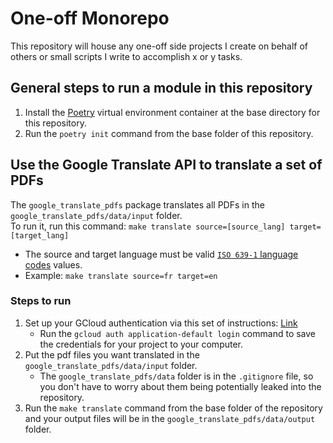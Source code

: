 # One-off Monorepo

This repository will house any one-off side projects I create on behalf of others or small scripts I write to accomplish x or y tasks.

## General steps to run a module in this repository
1. Install the [Poetry](https://github.com/python-poetry/poetry) virtual environment container at the base directory for this repository.
2. Run the `poetry init` command from the base folder of this repository.

## Use the Google Translate API to translate a set of PDFs
The `google_translate_pdfs` package translates all PDFs in the `google_translate_pdfs/data/input` folder.\
To run it, run this command: `make translate source=[source_lang] target=[target_lang]`
   - The source and target language must be valid [`ISO 639-1` language codes](https://www.loc.gov/standards/iso639-2/php/code_list.php) values.
   - Example: `make translate source=fr target=en`

### Steps to run
1. Set up your GCloud authentication via this set of instructions: [Link](https://codelabs.developers.google.com/codelabs/cloud-translation-python3#0)
   - Run the `gcloud auth application-default login` command to save the credentials for your project to your computer.
2. Put the pdf files you want translated in the `google_translate_pdfs/data/input` folder.
   - The `google_translate_pdfs/data` folder is in the `.gitignore` file, so you don't have to worry about them being potentially leaked into the repository.
3. Run the `make translate` command from the base folder of the repository and your output files will be in the `google_translate_pdfs/data/output` folder.
